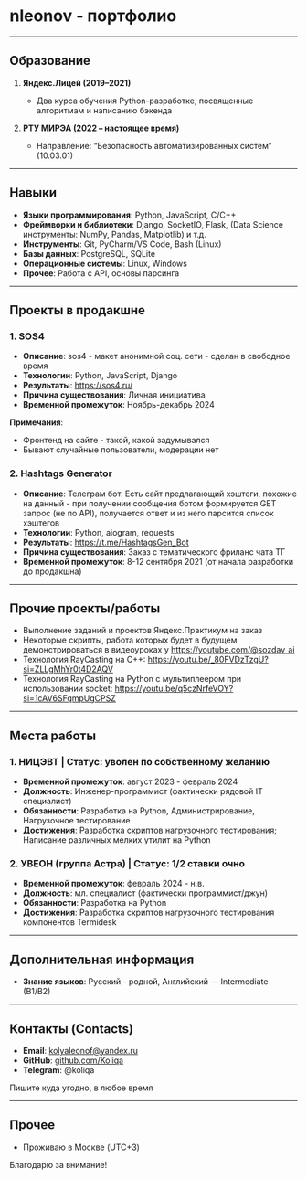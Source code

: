 # nleonov - портфолио

---

## Образование

1. **Яндекс.Лицей (2019–2021)**  
   - Два курса обучения Python-разработке, посвященные алгоритмам и написанию бэкенда

2. **РТУ МИРЭА (2022 – настоящее время)**  
   - Направление: “Безопасность автоматизированных систем” (10.03.01)


---

## Навыки

- **Языки программирования**: Python, JavaScript, C/C++
- **Фреймворки и библиотеки**: Django, SocketIO, Flask, (Data Science инструменты: NumPy, Pandas, Matplotlib) и т.д.
- **Инструменты**: Git, PyCharm/VS Code, Bash (Linux)
- **Базы данных**: PostgreSQL, SQLite
- **Операционные системы**: Linux, Windows
- **Прочее**: Работа с API, основы парсинга

---

## Проекты в продакшне


### 1. SOS4
- **Описание**: sos4 - макет анонимной соц. сети - сделан в свободное время
- **Технологии**: Python, JavaScript, Django   
- **Результаты**: https://sos4.ru/
- **Причина существования**: Личная инициатива 
- **Временной промежуток**: Ноябрь-декабрь 2024

**Примечания**:
- Фронтенд на сайте - такой, какой задумывался
- Бывают случайные пользователи, модерации нет

### 2. Hashtags Generator
- **Описание**: Телеграм бот. Есть сайт предлагающий хэштеги, похожие на данный - при получении сообщения ботом формируется GET запрос (не по API), получается ответ и из него парсится список хэштегов
- **Технологии**:  Python, aiogram, requests
- **Результаты**: https://t.me/HashtagsGen_Bot
- **Причина существования**: Заказ с тематического фриланс чата ТГ
- **Временной промежуток**: 8-12 сентября 2021 (от начала разработки до продакшна)

---

## Прочие проекты/работы
- Выполнение заданий и проектов Яндекс.Практикум на заказ
- Некоторые скрипты, работа которых будет в будущем демонстрироваться в видеоуроках у https://youtube.com/@sozdav_ai
- Технология RayCasting на C++: https://youtu.be/_80FVDzTzgU?si=ZLLgMhYr0t4D2AQV
- Технология RayCasting на Python с мультиплеером при использовании socket: https://youtu.be/q5czNrfeVOY?si=1cAV6SFqmpUgCPSZ

---

## Места работы

### 1. НИЦЭВТ | Статус: уволен по собственному желанию
- **Временной промежуток**: август 2023 - февраль 2024
- **Должность**: Инженер-программист (фактически рядовой IT специалист)
- **Обязанности**: Разработка на Python, Администрирование, Нагрузочное тестирование
- **Достижения**: Разработка скриптов нагрузочного тестирования; Написание различных мелких утилит на Python

### 2. УВЕОН (группа Астра) | Статус: 1/2 ставки очно
- **Временной промежуток**: февраль 2024 - н.в.
- **Должность**: мл. специалист (фактически программист/джун)
- **Обязанности**: Разработка на Python
- **Достижения**: Разработка скриптов нагрузочного тестирования компонентов Termidesk

---

## Дополнительная информация

- **Знание языков**: Русский - родной, Английский — Intermediate (B1/B2)

---

## Контакты (Contacts)

- **Email**: kolyaleonof@yandex.ru
- **GitHub**: [github.com/Koliqa](https://github.com/Koliqa)
- **Telegram**: @koliqa

Пишите куда угодно, в любое время

---

## Прочее
- Проживаю в Москве (UTC+3)

Благодарю за внимание!
